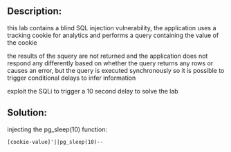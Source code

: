 
## Description: 

this lab contains a blind SQL injection vulnerability, the application uses a tracking cookie for analytics and performs a query containing the value of the cookie

the results of the squery are not returned and the application does not respond any differently based on whether the query returns any rows or causes an error, but the query is executed synchronously so it is possible to trigger conditional delays to infer information

exploit the SQLi to trigger a 10 second delay to solve the lab

## Solution:

injecting the pg_sleep(10) function:

	[cookie-value]'||pg_sleep(10)--



